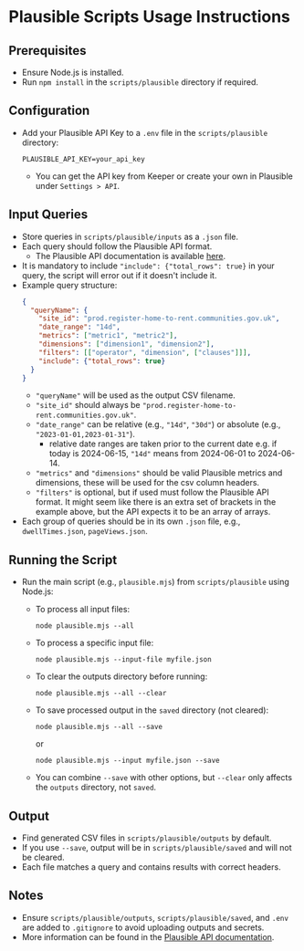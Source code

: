 # Plausible Scripts Usage Instructions

## Prerequisites
- Ensure Node.js is installed.
- Run `npm install` in the `scripts/plausible` directory if required.

## Configuration
- Add your Plausible API Key to a `.env` file in the `scripts/plausible` directory:
  ```
  PLAUSIBLE_API_KEY=your_api_key
  ```
  - You can get the API key from Keeper or create your own in Plausible under  `Settings > API`.

## Input Queries
- Store queries in `scripts/plausible/inputs` as a `.json` file.
- Each query should follow the Plausible API format.
  - The Plausible API documentation is available [here](https://plausible.io/docs/stats-api).
- It is mandatory to include `"include": {"total_rows": true}` in your query, the script will error out if it doesn't include it.
- Example query structure:
  ```json
  {
    "queryName": {
      "site_id": "prod.register-home-to-rent.communities.gov.uk",
      "date_range": "14d",
      "metrics": ["metric1", "metric2"],
      "dimensions": ["dimension1", "dimension2"],
      "filters": [["operator", "dimension", ["clauses"]]],
      "include": {"total_rows": true}
    }
  }
  ```
  - `"queryName"` will be used as the output CSV filename.
  - `"site_id"` should always be `"prod.register-home-to-rent.communities.gov.uk"`.
  - `"date_range"` can be relative (e.g., `"14d"`, `"30d"`) or absolute (e.g., `"2023-01-01,2023-01-31"`).
    - relative date ranges are taken prior to the current date e.g. if today is 2024-06-15, `"14d"` means from 2024-06-01 to 2024-06-14.
  - `"metrics"` and `"dimensions"` should be valid Plausible metrics and dimensions, these will be used for the csv column headers.
  - `"filters"` is optional, but if used must follow the Plausible API format. It might seem like there is an extra set of brackets in the example above, but the API expects it to be an array of arrays.
- Each group of queries should be in its own `.json` file, e.g., `dwellTimes.json`, `pageViews.json`.

## Running the Script
- Run the main script (e.g., `plausible.mjs`) from `scripts/plausible` using Node.js:

  - To process all input files:
    ```
    node plausible.mjs --all
    ```
  - To process a specific input file:
    ```
    node plausible.mjs --input-file myfile.json
    ```
  - To clear the outputs directory before running:
    ```
    node plausible.mjs --all --clear
    ```
  - To save processed output in the `saved` directory (not cleared):
    ```
    node plausible.mjs --all --save
    ```
    or
    ```
    node plausible.mjs --input myfile.json --save
    ```
  - You can combine `--save` with other options, but `--clear` only affects the `outputs` directory, not `saved`.

## Output
- Find generated CSV files in `scripts/plausible/outputs` by default.
- If you use `--save`, output will be in `scripts/plausible/saved` and will not be cleared.
- Each file matches a query and contains results with correct headers.

## Notes
- Ensure `scripts/plausible/outputs`, `scripts/plausible/saved`, and `.env` are added to `.gitignore` to avoid uploading outputs and secrets.
- More information can be found in the [Plausible API documentation](https://plausible.io/docs/stats-api).
